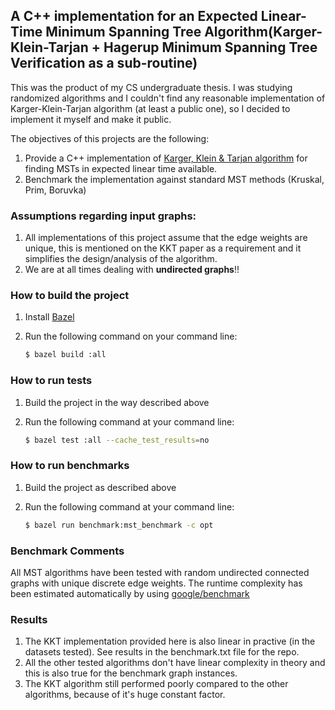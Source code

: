 ## A C++ implementation for an Expected Linear-Time Minimum Spanning Tree Algorithm(Karger-Klein-Tarjan + Hagerup Minimum Spanning Tree Verification as a sub-routine)

This was the product of my CS undergraduate thesis. I was studying randomized algorithms and I couldn't find any reasonable implementation of Karger-Klein-Tarjan algorithm (at least a public one), so I decided to implement it myself and make it public.


The objectives of this projects are the following:

1. Provide a C++ implementation of [Karger, Klein & Tarjan algorithm](http://cs.brown.edu/research/pubs/pdfs/1995/Karger-1995-RLT.pdf) for finding MSTs in expected linear time available.
2. Benchmark the implementation against standard MST methods (Kruskal, Prim, Boruvka)

### Assumptions regarding input graphs:
1. All implementations of this project assume that the edge weights are unique, this is mentioned on the KKT paper as a requirement
and it simplifies the design/analysis of the algorithm.
2. We are at all times dealing with __undirected graphs__!!

### How to build the project

1. Install [Bazel](https://bazel.build/)

2. Run the following command on your command line:

   ```bash
   $ bazel build :all
   ```


### How to run tests
1. Build the project in the way described above

2. Run the following command at your command line:

   ```bash
   $ bazel test :all --cache_test_results=no
   ```

### How to run benchmarks
1. Build the project as described above

2. Run the following command at your command line:
    
    ```bash
    $ bazel run benchmark:mst_benchmark -c opt
    ```

### Benchmark Comments
All MST algorithms have been tested with random undirected connected graphs with unique discrete edge weights.
The runtime complexity has been estimated automatically by using [google/benchmark](https://github.com/google/benchmark#asymptotic-complexity)

### Results
1. The KKT implementation provided here is also linear in practive (in the datasets tested). See results in the benchmark.txt file for the repo.
2. All the other tested algorithms don't have linear complexity in theory and this is also true for the benchmark graph instances.
3. The KKT algorithm still performed poorly compared to the other algorithms, because of it's huge constant factor.
